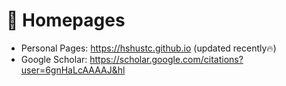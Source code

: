 # 📎 Homepages
- Personal Pages: https://hshustc.github.io (updated recently🔥)
- Google Scholar: https://scholar.google.com/citations?user=6gnHaLcAAAAJ&hl
